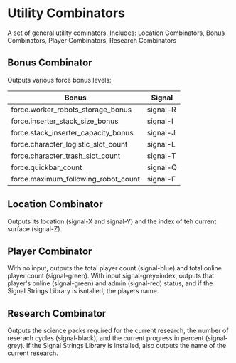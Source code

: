 # Utility Combinators
A set of general utility cominators. Includes: Location Combinators, Bonus Combinators, Player Combinators, Research Combinators


## Bonus Combinator
Outputs various force bonus levels:

|Bonus                               |Signal    |
|------------------------------------|----------|
|force.worker_robots_storage_bonus   | signal-R |
|force.inserter_stack_size_bonus     | signal-I |
|force.stack_inserter_capacity_bonus | signal-J |
|force.character_logistic_slot_count | signal-L |
|force.character_trash_slot_count    | signal-T |
|force.quickbar_count                | signal-Q |
|force.maximum_following_robot_count | signal-F |

## Location Combinator

Outputs its location (signal-X and signal-Y) and the index of teh current surface (signal-Z).

## Player Combinator

With no input, outputs the total player count (signal-blue) and total online player count (signal-green). With input signal-grey=index, outputs that player's online (signal-green) and admin (signal-red) status, and if the Signal Strings Library is isntalled, the players name.

## Research Combinator

Outputs the science packs required for the current research, the number of reserach cycles (signal-black), and the current progress in percent (signal-grey). If the Signal Strings Library is installed, also outputs the name of the current research.
